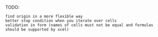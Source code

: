 TODO:
    
    find origin in a more flexible way
    better stop condition when you iterate over cells
    validation in form (names of cells must not be equal and formulas should be supported by xcel)
    